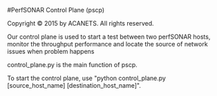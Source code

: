 #PerfSONAR Control Plane (pscp)

Copyright © 2015 by ACANETS. All rights reserved.


Our control plane is used to start a test between two perfSONAR hosts, monitor the throughput performance and locate the source of network issues when problem happens

control_plane.py is the main function of pscp.

To start the control plane, use "python control_plane.py [source_host_name] [destination_host_name]".
